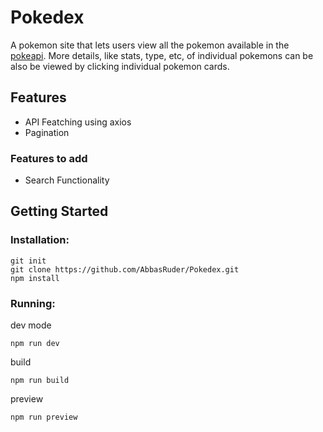# Pokedex
A pokemon site that lets users view all the pokemon available in the [pokeapi](https://pokeapi.co/). More details, like stats, type, etc, of individual pokemons can be also be viewed by clicking individual pokemon cards. 

## Features 
- API Featching using axios
- Pagination

### Features to add
- Search Functionality

## Getting Started
### Installation:
```
git init
git clone https://github.com/AbbasRuder/Pokedex.git
npm install
```
### Running:
dev mode
```
npm run dev
```
build
```
npm run build
```
preview
```
npm run preview
```
